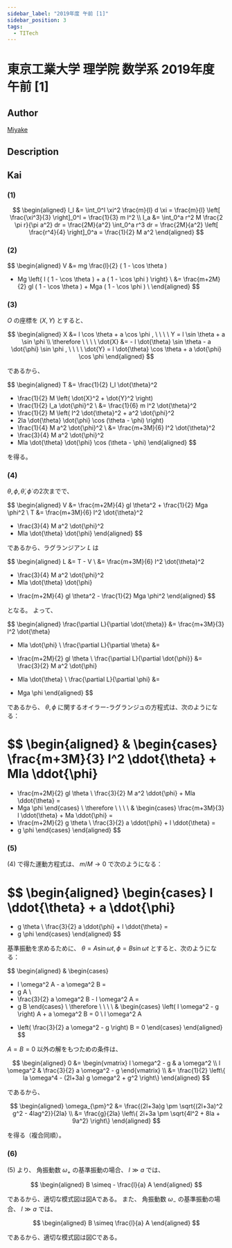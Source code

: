 ```yaml
---
sidebar_label: "2019年度 午前 [1]"
sidebar_position: 3
tags:
  - TITech
---
```

# 東京工業大学 理学院 数学系 2019年度 午前 \[1\]

## **Author**
[Miyake](https://miyake.github.io/exams/index.html)

## **Description**

## **Kai**
### (1)

$$
  \begin{aligned}
  I_l
  &= \int_0^l \xi^2 \frac{m}{l} d \xi
  = \frac{m}{l} \left[ \frac{\xi^3}{3} \right]_0^l
  = \frac{1}{3} m l^2
  \\
  I_a
  &= \int_0^a r^2 M \frac{2 \pi r}{\pi a^2} dr
  = \frac{2M}{a^2} \int_0^a r^3 dr
  = \frac{2M}{a^2} \left[ \frac{r^4}{4} \right]_0^a
  = \frac{1}{2} M a^2
  \end{aligned}
$$

### (2)

$$
  \begin{aligned}
  V
  &= mg \frac{l}{2} ( 1 - \cos \theta )
  + Mg \left\{ l ( 1 - \cos \theta ) + a ( 1 - \cos \phi ) \right\}
  \\
  &= \frac{m+2M}{2} gl ( 1 - \cos \theta ) + Mga ( 1 - \cos \phi )
  \\
  \end{aligned}
$$

### (3)
$O$ の座標を $(X,Y)$ とすると、

$$
  \begin{aligned}
  X &= l \cos \theta + a \cos \phi
  , \ \ \ \ 
  Y = l \sin \theta + a \sin \phi
  \\
  \therefore \ \ \ \ 
  \dot{X} &= - l \dot{\theta} \sin \theta - a \dot{\phi} \sin \phi
  , \ \ \ \ 
  \dot{Y} = l \dot{\theta} \cos \theta + a \dot{\phi} \cos \phi
  \end{aligned}
$$

であるから、

$$
  \begin{aligned}
  T
  &=
  \frac{1}{2} I_l \dot{\theta}^2
  + \frac{1}{2} M \left( \dot{X}^2 + \dot{Y}^2 \right)
  + \frac{1}{2} I_a \dot{\phi}^2
  \\
  &=
  \frac{1}{6} m l^2 \dot{\theta}^2
  + \frac{1}{2} M \left( l^2 \dot{\theta}^2 + a^2 \dot{\phi}^2
  + 2la \dot{\theta} \dot{\phi} \cos (\theta - \phi) \right)
  + \frac{1}{4} M a^2 \dot{\phi}^2
  \\
  &=
  \frac{m+3M}{6} l^2 \dot{\theta}^2
  + \frac{3}{4} M a^2 \dot{\phi}^2
  + Mla \dot{\theta} \dot{\phi} \cos (\theta - \phi)
  \end{aligned}
$$

を得る。

### (4)
$\theta, \phi, \dot{\theta}, \dot{\phi}$ の2次までで、

$$
  \begin{aligned}
  V
  &= \frac{m+2M}{4} gl \theta^2 + \frac{1}{2} Mga \phi^2
  \\
  T
  &=
  \frac{m+3M}{6} l^2 \dot{\theta}^2
  + \frac{3}{4} M a^2 \dot{\phi}^2
  + Mla \dot{\theta} \dot{\phi}
  \end{aligned}
$$

であるから、ラグランジアン $L$ は

$$
  \begin{aligned}
  L
  &= T - V
  \\
  &=
  \frac{m+3M}{6} l^2 \dot{\theta}^2
  + \frac{3}{4} M a^2 \dot{\phi}^2
  + Mla \dot{\theta} \dot{\phi}
  - \frac{m+2M}{4} gl \theta^2 - \frac{1}{2} Mga \phi^2
  \end{aligned}
$$

となる。
よって、

$$
  \begin{aligned}
  \frac{\partial L}{\partial \dot{\theta}}
  &=
  \frac{m+3M}{3} l^2 \dot{\theta}
  + Mla \dot{\phi}
  \\
  \frac{\partial L}{\partial \theta}
  &=
  - \frac{m+2M}{2} gl \theta
  \\
  \frac{\partial L}{\partial \dot{\phi}}
  &=
  \frac{3}{2} M a^2 \dot{\phi}
  + Mla \dot{\theta}
  \\
  \frac{\partial L}{\partial \phi}
  &=
  - Mga \phi
  \end{aligned}
$$

であるから、 $\theta, \phi$
に関するオイラー-ラグランジュの方程式は、次のようになる：

$$
  \begin{aligned}
  &
  \begin{cases}
  \frac{m+3M}{3} l^2 \ddot{\theta} + Mla \ddot{\phi}
  =
  - \frac{m+2M}{2} gl \theta
  \\
  \frac{3}{2} M a^2 \ddot{\phi} + Mla \ddot{\theta}
  =
  - Mga \phi
  \end{cases}
  \\
  \therefore \ \ \ \ 
  &
  \begin{cases}
  \frac{m+3M}{3} l \ddot{\theta} + Ma \ddot{\phi}
  =
  - \frac{m+2M}{2} g \theta
  \\
  \frac{3}{2} a \ddot{\phi} + l \ddot{\theta}
  =
  - g \phi
  \end{cases}
  \end{aligned}
$$

### (5)
(4) で得た運動方程式は、 $m/M \to 0$ で次のようになる：

$$
  \begin{aligned}
  \begin{cases}
  l \ddot{\theta} + a \ddot{\phi}
  =
  - g \theta
  \\
  \frac{3}{2} a \ddot{\phi} + l \ddot{\theta}
  =
  - g \phi
  \end{cases}
  \end{aligned}
$$

基準振動を求めるために、
$\theta = A \sin \omega t, \phi = B \sin \omega t$
とすると、次のようになる：

$$
  \begin{aligned}
  &
  \begin{cases}
  - l \omega^2 A - a \omega^2 B
  =
  - g A
  \\
  - \frac{3}{2} a \omega^2 B - l \omega^2 A
  =
  - g B
  \end{cases}
  \\
  \therefore \ \ \ \ 
  &
  \begin{cases}
  \left( l \omega^2 - g \right) A + a \omega^2 B
  =
  0
  \\
  l \omega^2 A
  + \left( \frac{3}{2} a \omega^2 - g \right) B
  =
  0
  \end{cases}
  \end{aligned}
$$

$A=B=0$ 以外の解をもつための条件は、

$$
  \begin{aligned}
  0
  &=
  \begin{vmatrix}
  l \omega^2 - g & a \omega^2 \\
  l \omega^2 & \frac{3}{2} a \omega^2 - g
  \end{vmatrix}
  \\
  &=
  \frac{1}{2} \left\{ la \omega^4 - (2l+3a) g \omega^2 + g^2 \right\}
  \end{aligned}
$$

であるから、

$$
  \begin{aligned}
  \omega_{\pm}^2
  &=
  \frac{(2l+3a)g \pm \sqrt{(2l+3a)^2 g^2 - 4lag^2}}{2la}
  \\
  &=
  \frac{g}{2la}
  \left\{ 2l+3a \pm \sqrt{4l^2 + 8la + 9a^2} \right\}
  \end{aligned}
$$

を得る（複合同順）。

### (6)
(5) より、
角振動数 $\omega_+$ の基準振動の場合、
$l \gg a$ では、

$$
\begin{aligned}
B \simeq - \frac{l}{a} A
\end{aligned}
$$

であるから、適切な模式図は図Aである。
また、
角振動数 $\omega_-$ の基準振動の場合、
$l \gg a$ では、

$$
\begin{aligned}
B \simeq \frac{l}{a} A
\end{aligned}
$$

であるから、適切な模式図は図Cである。